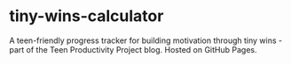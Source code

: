 # tiny-wins-calculator
A teen-friendly progress tracker for building motivation through tiny wins - part of the Teen Productivity Project blog. Hosted on GitHub Pages.

